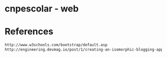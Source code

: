 # cnpescolar - web

# References
```bash
http://www.w3schools.com/bootstrap/default.asp
http://engineering.devmag.io/post/1/creating-an-isomorphic-blogging-app-using-react-and-flux
```

